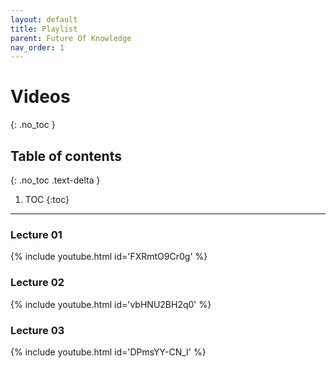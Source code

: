 ```yaml
---
layout: default
title: Playlist
parent: Future Of Knowledge
nav_order: 1
---
```

# Videos
{: .no_toc }

## Table of contents
{: .no_toc .text-delta }

1. TOC
{:toc}

---
### Lecture 01
{% include youtube.html id='FXRmtO9Cr0g' %}

### Lecture 02
{% include youtube.html id='vbHNU2BH2q0' %}

### Lecture 03
{% include youtube.html id='DPmsYY-CN_I' %}

